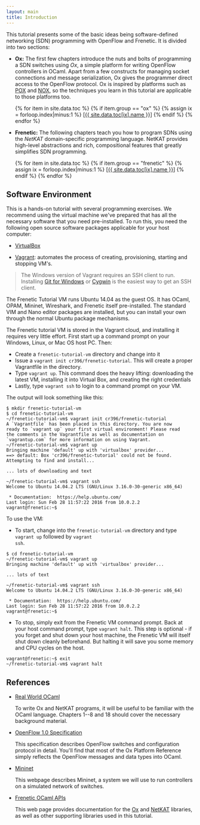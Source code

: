 ```yaml
---
layout: main
title: Introduction
---
```


This tutorial presents some of the basic ideas being software-defined
networking (SDN) programming with OpenFlow and Frenetic. It is divided
into two sections:

* **Ox:** The first few chapters introduce the nuts and bolts of
programming a SDN switches using *Ox*, a simple platform for writing
OpenFlow controllers in OCaml. Apart from a few constructs for
managing socket connections and message serialization, Ox gives the
programmer direct access to the OpenFlow protocol. Ox is inspired by
platforms such as
[POX](https://openflow.stanford.edu/display/ONL/POX+Wiki) and
[NOX](http://www.noxrepo.org/nox/about-nox/), so the techniques you
learn in this tutorial are applicable to those platforms too.

<ul>
{% for item in site.data.toc %}
{% if item.group == "ox" %}
{% assign ix = forloop.index|minus:1 %}
[<a href="{{ site.data.toc[ix].path }}">{{ site.data.toc[ix].name }}</a>]
{% endif %}
{% endfor %}
</ul>

* **Frenetic:** The following chapters teach you how to program SDNs
  using the _NetKAT_ domain-specific programming language. NetKAT
  provides high-level abstractions and rich, compositional features
  that greatly simplifies SDN programming.

<ul>
{% for item in site.data.toc %}
{% if item.group == "frenetic" %}
{% assign ix = forloop.index|minus:1 %}
[<a href="{{ site.data.toc[ix].path }}">{{ site.data.toc[ix].name }}</a>]
{% endif %}
{% endfor %}
</ul>

Software Environment
--------------------

This is a hands-on tutorial with several programming exercises.  We
recommend using the virtual machine we've prepared that has all the
necessary software that you need pre-installed.   To run this, you need the
following open source software packages applicable for your host computer:

- [VirtualBox](https://www.virtualbox.org/wiki/Downloads)

- [Vagrant](http://www.vagrantup.com/downloads): automates the process of 
  creating, provisioning, starting and stopping VM's.

> The Windows version of Vagrant requires an SSH client to run.  Installing 
> [Git for Windows](https://git-scm.com/download/win) or 
> [Cygwin](https://www.cygwin.com/) is the easiest way to get an SSH client.  

The Frenetic Tutorial VM runs Ubuntu 14.04 as the guest OS.  It has OCaml, OPAM, Mininet, 
Wireshark, and Frenetic itself pre-installed.  The standard VIM and Nano editor packages
are installed, but you can install your own through the normal Ubuntu package mechanisms.

The Frenetic tutorial VM is stored in the Vagrant cloud, and installing it requires
very little effort.   First start up a command prompt on your Windows, Linux, or Mac
OS host PC.  Then:

- Create a <code>frenetic-tutorial-vm</code> directory and change into it 
- Issue a <code>vagrant init cr396/frenetic-tutorial</code>.  This will create a 
  proper Vagrantfile in the directory.
- Type <code>vagrant up</code>.  This command does the heavy lifting: downloading the
  latest VM, installing it into Virtual Box, and creating the right credentials
- Lastly, type <code>vagrant ssh</code> to login to a command prompt on your VM.  

The output will look something like this:

~~~ 
$ mkdir frenetic-tutorial-vm
$ cd frenetic-tutorial-vm
~/frenetic-tutorial-vm$ vagrant init cr396/frenetic-tutorial
A `Vagrantfile` has been placed in this directory. You are now
ready to `vagrant up` your first virtual environment! Please read
the comments in the Vagrantfile as well as documentation on
`vagrantup.com` for more information on using Vagrant.
~/frenetic-tutorial-vm$ vagrant up
Bringing machine 'default' up with 'virtualbox' provider...
==> default: Box 'cr396/frenetic-tutorial' could not be found. Attempting to find and install...

... lots of downloading and text

~/frenetic-tutorial-vm$ vagrant ssh
Welcome to Ubuntu 14.04.2 LTS (GNU/Linux 3.16.0-30-generic x86_64)

 * Documentation:  https://help.ubuntu.com/
Last login: Sun Feb 28 11:57:22 2016 from 10.0.2.2
vagrant@frenetic:~$ 
~~~

To use the VM:

- To start, change into the <code>frenetic-tutorial-vm</code> directory and type <code>vagrant up</code> followed
  by <code>vagrant ssh</code>.

~~~ 
$ cd frenetic-tutorial-vm
~/frenetic-tutorial-vm$ vagrant up
Bringing machine 'default' up with 'virtualbox' provider...

... lots of text

~/frenetic-tutorial-vm$ vagrant ssh
Welcome to Ubuntu 14.04.2 LTS (GNU/Linux 3.16.0-30-generic x86_64)

 * Documentation:  https://help.ubuntu.com/
Last login: Sun Feb 28 11:57:22 2016 from 10.0.2.2
vagrant@frenetic:~$ 
~~~

- To stop, simply exit from the Frenetic VM command prompt.  Back at your host command prompt, type <code>vagrant
  halt</code>.  This step is optional - if you forget and shut down your host machine, the Frenetic VM will 
  itself shut down cleanly beforehand.  But halting it will save you some memory and CPU cycles on the host.

~~~ 
vagrant@frenetic:~$ exit
~/frenetic-tutorial-vm$ vagrant halt
~~~

References
----------

- [Real World OCaml](https://realworldocaml.org)

  To write Ox and NetKAT programs, it will be useful to be familiar
  with the OCaml language. Chapters 1--8 and 18 should cover the
  necessary background material.

- [OpenFlow 1.0 Specification](http://www.openflow.org/documents/openflow-spec-v1.0.0.pdf)

  This specification describes OpenFlow switches and configuration
  protocol in detail. You'll find that most of the Ox Platform
  Reference simply reflects the OpenFlow messages and data types into
  OCaml. 

- [Mininet](http://mininet.org/)

  This webpage describes Mininet, a system we will use to run
  controllers on a simulated network of switches.

- [Frenetic OCaml APIs](http://frenetic-lang.github.io/frenetic/index.html)

  This web page provides documentation for the
  [Ox](https://github.com/frenetic-lang/frenetic/blob/master/async/Frenetic_Ox.mli) and
  [NetKAT](http://frenetic-lang.github.io/frenetic/Frenetic_NetKAT.html) libraries, as
  well as other supporting libraries used in this tutorial.

